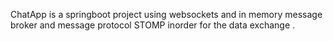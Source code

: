 ChatApp is a springboot project using websockets and in memory message broker and message protocol STOMP inorder for the data exchange .
